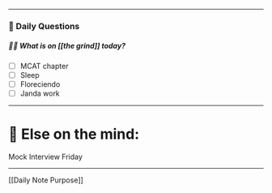 
---
###  📅 Daily Questions 

##### 🤾‍♀️ What is on [[the grind]] today?
 - [ ]  MCAT chapter
 - [ ] Sleep
 - [ ] Floreciendo
 - [ ] Janda work

---
# 📝 Else on the mind:
Mock Interview Friday

---

[[Daily Note Purpose]]